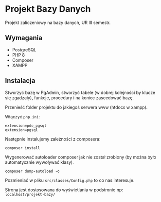 # Projekt Bazy Danych

Projekt zaliczeniowy na bazy danych, UR III semestr.

## Wymagania

- PostgreSQL
- PHP 8
- Composer
- XAMPP

## Instalacja

Stworzyć bazę w PgAdmin, stworzyć tabele (w dobrej kolejności by klucze się zgadzały), funkcje, procedury i na koniec zaseedować bazę.

Przenieść folder projektu do jakiegoś serwera www (htdocs w xampp).

Włączyć `php.ini`:

```
extension=pdo_pgsql
extension=pgsql
```

Następnie instalujemy zależności z composera:

```
composer install
```

Wygenerować autoloader composer jak nie został zrobiony (by można było automatycznie wywoływać klasy).

```
composer dump-autoload -o
```

Pozmieniać w pliku `src/classes/Config.php` to co nas interesuje.

Strona jest dostosowana do wyświetlania w podstronie np: `localhost/projekt-bazy/`
